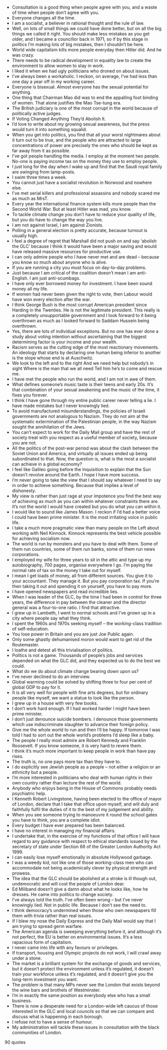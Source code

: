  - Consultation is a good thing when people agree with you, and a waste of time when people don’t agree with you.
 - Everyone changes all the time.
 - I am a socialist, a believer in rational thought and the rule of law.
 - Well, on lots of small things we could have done better, but on all the big things we called it right. You should make less mistakes as you get older, and I became a councillor back in 1971, so if by this stage in politics I’m making lots of big mistakes, then I shouldn’t be here.
 - World wide capitalism kills more people everyday then Hitler did. And he was crazy.
 - There needs to be radical development in equality law to create the environment to allow women to stay in work.
 - I liked it when we had ugly politicians who droned on about issues.
 - I’ve always been a workaholic. I reckon, on average, I’ve had less than one day a year off in my working career.
 - Everyone is bisexual. Almost everyone has the sexual potential for anything.
 - One thing that Chairman Mao did was to end the appalling foot binding of women. That alone justifies the Mao Tse-tung era.
 - The British judiciary is one of the most corrupt in the world because of politically active judges.
 - If Voting Changed Anything They’d Abolish It.
 - I’d love to write about my growing sexual awareness, but the press would turn it into something squalid.
 - When you get into politics, you find that all your worst nightmares about it turn out to be true, and the people who are attracted to large concentrations of power are precisely the ones who should be kept as far away from it as possible.
 - I’ve got people handling the media. I employ at the moment two people. No-one is paying income tax on the money they use to employ people.
 - I just long for the day when I wake up and find that the Saudi royal family are swinging from lamp-posts.
 - I swim three times a week.
 - You cannot just have a socialist revolution in Norwood and nowhere else.
 - I’ve met serial killers and professional assassins and nobody scared me as much as MrsT.
 - Every year the international finance system kills more people than the Second World War. But at least Hitler was mad, you know.
 - To tackle climate change you don’t have to reduce your quality of life, but you do have to change the way you live.
 - I am not against Israel, I am against Zionists.
 - Polling in a general election is pretty accurate, because turnout is usually high.
 - I feel a degree of regret that Marshall did not push on and say ‘abolish the GLC’ because I think it would have been a major saving and would have released massive resources for productive use.
 - I can only admire people who I have never met and are dead – because you know so much about anyone who is alive.
 - If you are running a city you must focus on day-to-day problems.
 - Just because I am critical of the coalition doesn’t mean I am anti-English. I am just anti-scumbags.
 - I have only ever borrowed money for investment. I have been sound money all my life.
 - If women had never been given the right to vote, then Labour would have won every election after the war.
 - I think George Bush is the most corrupt American president since Harding in the Twenties. He is not the legitimate president. This really is a completely unsupportable government and I look forward to it being overthrown as much as I looked forward to Saddam Hussein being overthrown.
 - Yes, there are lots of individual exceptions. But no one has ever done a study about voting intention without ascertaining that the biggest determining factor is your income and your wealth.
 - Racism serves as the cutting edge of the most reactionary movements. An ideology that starts by declaring one human being inferior to another is the slope whose end is at Auschwitz.
 - We look to the left and to the right And we need help but nobody’s in sight Where is the man that we all need Tell him he’s to come and rescue me.
 - I have met the people who run the world, and I am not in awe of them.
 - What defines someone’s music taste is their teens and early 20s. It’s that combination of your sexual awakening and the music of the time, it fixes you forever.
 - I think I have gone through my entire public career never telling a lie. I have made mistakes but I never knowingly lied.
 - To avoid manufactured misunderstandings, the policies of Israeli governments are not analogous to Nazism. They do not aim at the systematic extermination of the Palestinian people, in the way Nazism sought the annihilation of the Jews.
 - You can’t expect to work for the Daily Mail group and have the rest of society treat with you respect as a useful member of society, because you are not.
 - All the politics of the post-war period was about the clash between the Soviet Union and America, and virtually all issues ended up being subordinated to that. Now, the question is, what is the most a socialist can achieve in a global economy?
 - I feel like Galileo going before the Inquisition to explain that the Sun doesn’t revolve around the Earth. I hope I have more success.
 - I’m never going to take the view that I should say whatever I need to say in order to achieve something. Because that implies a level of dishonesty.
 - My view is rather than just rage at your impotence you find the best way of achieving as much as you can within whatever constraints there are. It’s not the world I would have created but you do what you can within it.
 - I would like to sound like James Mason. I reckon if I’d had a better voice I could have been prime minister. It is the most irritating voice in public life.
 - I take a much more pragmatic view than many people on the Left about working with Neil Kinnock. Kinnock represents the best vehicle possible for achieving socialism now.
 - The world is run by monsters and you have to deal with them. Some of them run countries, some of them run banks, some of them run news corporations.
 - I employed my wife for three years to sit in the attic and type up my autobiography, 700 pages, organise everywhere I go. I’m paying the normal rate of tax on the money I take out for myself.
 - I mean I get loads of money, all from different sources. You give it to your accountant. They manage it. But you pay corporation tax. If you’re then taking it out and spending it on yourself, you have to pay more.
 - I have opened newspapers and read incredible lies.
 - When I was leader of the GLC, by the time I had been in control for three years, the difference in pay between the cleaner and the director general was a four-to-one ratio. I find that attractive.
 - I grew up in Lambeth, I went to normal schools and I’ve grown up in a city where people say what they think.
 - I spent the 1960s and 1970s seeking myself – the working-class tradition of self-education.
 - You lose power in Britain and you are just Joe Public again.
 - Only some ghastly dehumanised moron would want to get rid of the Routemaster.
 - I loathe and detest all this trivialisation of politics.
 - Politics is not a game. Thousands of people’s jobs and services depended on what the GLC did, and they expected us to do the best we could.
 - What do we do about climate change bearing down upon us?
 - I’ve never declined to do an interview.
 - Global warming could be solved by shifting three to four per cent of global GDP to pay for it.
 - It is all very well for people with fine arts degrees, but for ordinary people like myself, we want a statue to look like the person.
 - I grew up in a house with very few books.
 - I don’t work hard enough. If I had worked harder I might have been prime minister.
 - I don’t just denounce suicide bombers. I denounce those governments which use indiscriminate slaughter to advance their foreign policy.
 - Give me the whole world to run and then I’ll be happy. If tomorrow I was told I had to sort out the whole world’s problems I’d sleep like a baby.
 - The people I really most admire are Robert Kennedy and Franklin Roosevelt. If you know someone, it is very hard to revere them.
 - I think it’s much more important to keep people in work than have pay rises.
 - The truth is, no one pays more tax than they have to.
 - I do explicitly see Jewish people as a people – not either a religion or an ethnicity but a people.
 - I’m more interested in politicians who deal with human rights in their own country rather than lecture the rest of the world.
 - Anybody who enjoys being in the House of Commons probably needs psychiatric help.
 - I Kenneth Robert Livingstone, having been elected to the office of mayor of London, declare that I take that office upon myself, and will duly and faithfully fulfil the duties of it to the best of my judgement and ability.
 - When you see someone trying to manoeuvre it round the school gates you have to think, you are a complete idiot.
 - Every budget I have ever prepared has been balanced.
 - I have no interest in managing my financial affairs.
 - I undertake that, in the exercise of my functions of that office I will have regard to any guidance with respect to ethical standards issued by the secretary of state under Section 66 of the Greater London Authority Act 1999.
 - I can easily lose myself emotionally in absolute Hollywood garbage.
 - I was a weedy kid, not like one of those working-class men who can accommodate not being academically clever by physical strength and prowess.
 - The idea that the GLC should be abolished at a stroke is ill though out, undemocratic and will cost the people of London dear.
 - Ed Miliband doesn’t give a damn about what he looks like, how he dresses. He came into politics to change society.
 - I’ve always told the truth. I’ve often been wrong – but I’ve never knowingly lied. Not in public life. Because I don’t see the need to.
 - I think democracy’s undermined when those who own newspapers fill them with trivia rather than real issues.
 - If I blew my nose the Daily Express and the Daily Mail would say that I am trying to spread germ warfare.
 - The American agenda is sweeping everything before it, and although it’s not perfect, the EU is better on environmental issues. It’s a less rapacious form of capitalism.
 - I never came into life with any favours or privileges.
 - If transport, housing and Olympic projects do not work, I will crawl away under a stone.
 - The market is a brilliant system for the exchange of goods and services, but it doesn’t protect the environment unless it’s regulated, it doesn’t train your workforce unless it’s regulated, and it doesn’t give you the long-term investment you want.
 - The problem is that many MPs never see the London that exists beyond the wine bars and brothels of Westminster.
 - I’m in exactly the same position as everybody else who has a small business.
 - There is now a desperate need for a London-wide left caucus of those interested in the GLC and local councils so that we can compare and discuss what is happening in each borough.
 - I refuse not to have a sense of humour.
 - My administration will tackle these issues in consultation with the black communities of London.

90 quotes